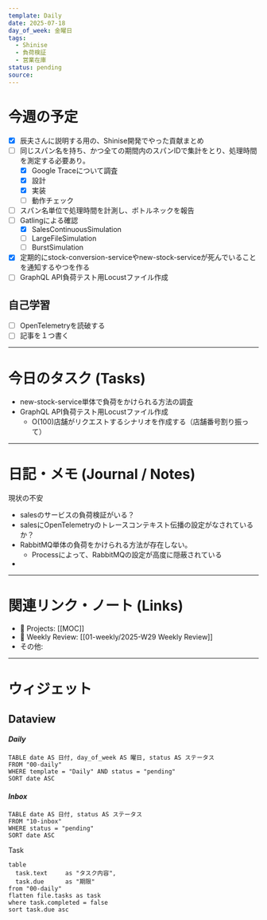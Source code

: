 ```yaml
---
template: Daily
date: 2025-07-18
day_of_week: 金曜日
tags:
  - Shinise
  - 負荷検証
  - 営業在庫
status: pending
source:
---
```

# 今週の予定
- [x] 辰夫さんに説明する用の、Shinise開発でやった貢献まとめ
- [ ] 同じスパン名を持ち、かつ全ての期間内のスパンIDで集計をとり、処理時間を測定する必要あり。
	- [x] Google Traceについて調査
	- [x] 設計
	- [x] 実装
	- [ ] 動作チェック
- [ ] スパン名単位で処理時間を計測し、ボトルネックを報告
- [ ] Gatlingによる確認
	- [x] SalesContinuousSimulation
	- [ ] LargeFileSimulation
	- [ ] BurstSimulation
- [x] 定期的にstock-conversion-serviceやnew-stock-serviceが死んでいることを通知するやつを作る
- [ ] GraphQL API負荷テスト用Locustファイル作成

## 自己学習
- [ ] OpenTelemetryを読破する
- [ ] 記事を１つ書く
---
# 今日のタスク (Tasks)
- new-stock-service単体で負荷をかけられる方法の調査
- GraphQL API負荷テスト用Locustファイル作成
	- O(100)店舗がリクエストするシナリオを作成する（店舗番号割り振って）

---

# 日記・メモ (Journal / Notes)
現状の不安
- salesのサービスの負荷検証がいる？
- salesにOpenTelemetryのトレースコンテキスト伝播の設定がなされているか？
- RabbitMQ単体の負荷をかけられる方法が存在しない。
	- Processによって、RabbitMQの設定が高度に隠蔽されている
- 

---

# 関連リンク・ノート (Links)
- 📂 Projects: [[MOC]]
- 📂 Weekly Review: [[01-weekly/2025-W29 Weekly Review]]
- その他: 

---

# ウィジェット
## **Dataview**

#### *Daily*
```dataview
TABLE date AS 日付, day_of_week AS 曜日, status AS ステータス
FROM "00-daily"
WHERE template = "Daily" AND status = "pending"
SORT date ASC
```

#### *Inbox*
```dataview
TABLE date AS 日付, status AS ステータス
FROM "10-inbox"
WHERE status = "pending"
SORT date ASC
```

Task
```dataview
table
  task.text     as "タスク内容",
  task.due      as "期限"
from "00-daily"
flatten file.tasks as task
where task.completed = false
sort task.due asc
```

